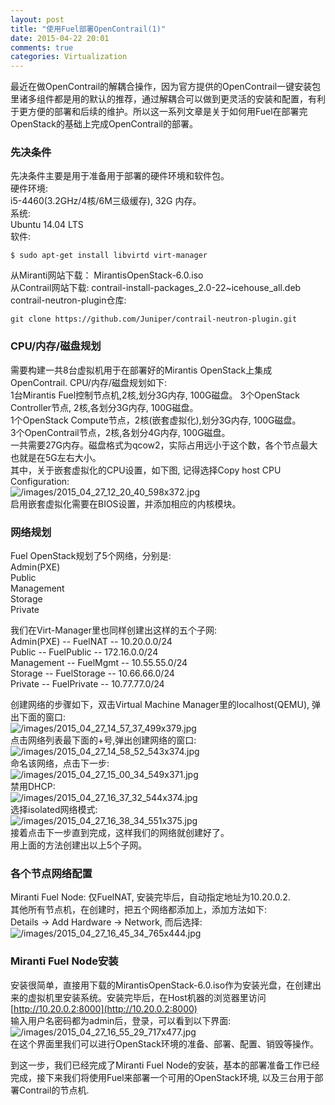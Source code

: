 ```yaml
---
layout: post
title: "使用Fuel部署OpenContrail(1)"
date: 2015-04-22 20:01
comments: true
categories: Virtualization
---
```

最近在做OpenContrail的解耦合操作，因为官方提供的OpenContrail一键安装包里诸多组件都是用的默认的推荐，通过解耦合可以做到更灵活的安装和配置，有利于更方便的部署和后续的维护。所以这一系列文章是关于如何用Fuel在部署完OpenStack的基础上完成OpenContrail的部署。     
### 先决条件
先决条件主要是用于准备用于部署的硬件环境和软件包。   
硬件环境:     
i5-4460(3.2GHz/4核/6M三级缓存), 32G 内存。    
系统:    
Ubuntu 14.04 LTS    
软件:     

```
$ sudo apt-get install libvirtd virt-manager

``` 
从Miranti网站下载： MirantisOpenStack-6.0.iso    
从Contrail网站下载: contrail-install-packages_2.0-22~icehouse_all.deb    
contrail-neutron-plugin仓库:     

```
git clone https://github.com/Juniper/contrail-neutron-plugin.git

```
### CPU/内存/磁盘规划
需要构建一共8台虚拟机用于在部署好的Mirantis OpenStack上集成OpenContrail. CPU/内存/磁盘规划如下:    
1台Mirantis Fuel控制节点机,2核,划分3G内存, 100G磁盘。
3个OpenStack Controller节点, 2核,各划分3G内存, 100G磁盘。     
1个OpenStack Compute节点，2核(嵌套虚拟化),划分3G内存, 100G磁盘。     
3个OpenContrail节点，2核,各划分4G内存, 100G磁盘。    
一共需要27G内存。磁盘格式为qcow2，实际占用远小于这个数，各个节点最大也就是在5G左右大小。   
其中，关于嵌套虚拟化的CPU设置，如下图, 记得选择Copy host CPU Configuration:     
![/images/2015_04_27_12_20_40_598x372.jpg](/images/2015_04_27_12_20_40_598x372.jpg)     
启用嵌套虚拟化需要在BIOS设置，并添加相应的内核模块。     
### 网络规划
Fuel OpenStack规划了5个网络，分别是:     
Admin(PXE)    
Public     
Management     
Storage     
Private    

我们在Virt-Manager里也同样创建出这样的五个子网:    
Admin(PXE) -- FuelNAT  -- 10.20.0.0/24     
Public -- FuelPublic  -- 172.16.0.0/24    
Management -- FuelMgmt -- 10.55.55.0/24    
Storage  -- FuelStorage -- 10.66.66.0/24    
Private  -- FuelPrivate -- 10.77.77.0/24    

创建网络的步骤如下，双击Virtual Machine Manager里的localhost(QEMU), 弹出下面的窗口:    
![/images/2015_04_27_14_57_37_499x379.jpg](/images/2015_04_27_14_57_37_499x379.jpg)    
点击网络列表最下面的+号,弹出创建网络的窗口:    
![/images/2015_04_27_14_58_52_543x374.jpg](/images/2015_04_27_14_58_52_543x374.jpg)    
命名该网络，点击下一步:    
![/images/2015_04_27_15_00_34_549x371.jpg](/images/2015_04_27_15_00_34_549x371.jpg)    
禁用DHCP:    
![/images/2015_04_27_16_37_32_544x374.jpg](/images/2015_04_27_16_37_32_544x374.jpg)    
选择isolated网络模式:    
![/images/2015_04_27_16_38_34_551x375.jpg](/images/2015_04_27_16_38_34_551x375.jpg)    
接着点击下一步直到完成，这样我们的网络就创建好了。    
用上面的方法创建出以上5个子网。    
### 各个节点网络配置
Miranti Fuel Node: 仅FuelNAT, 安装完毕后，自动指定地址为10.20.0.2.      
其他所有节点机，在创建时，把五个网络都添加上，添加方法如下:    
Details -> Add Hardware -> Network, 而后选择:        
![/images/2015_04_27_16_45_34_765x444.jpg](/images/2015_04_27_16_45_34_765x444.jpg)    
### Miranti Fuel Node安装
安装很简单，直接用下载的MirantisOpenStack-6.0.iso作为安装光盘，在创建出来的虚拟机里安装系统。安装完毕后，在Host机器的浏览器里访问     
[http://10.20.0.2:8000](http://10.20.0.2:8000)      
输入用户名密码都为admin后，登录，可以看到以下界面:      
![/images/2015_04_27_16_55_29_717x477.jpg](/images/2015_04_27_16_55_29_717x477.jpg)    
在这个界面里我们可以进行OpenStack环境的准备、部署、配置、销毁等操作。    


到这一步，我们已经完成了Miranti Fuel Node的安装，基本的部署准备工作已经完成，接下来我们将使用Fuel来部署一个可用的OpenStack环境, 以及三台用于部署Contrail的节点机.    
